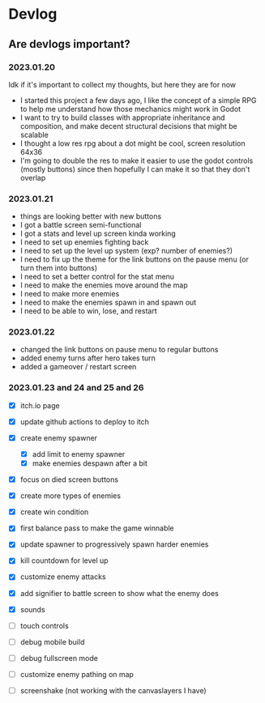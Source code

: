 # Devlog

## Are devlogs important?
### 2023.01.20

Idk if it's important to collect my thoughts, but here they are for now
* I started this project a few days ago, I like the concept of a simple RPG to help me understand how those mechanics might work in Godot
* I want to try to build classes with appropriate inheritance and composition, and make decent structural decisions that might be scalable
* I thought a low res rpg about a dot might be cool, screen resolution 64x36
* I'm going to double the res to make it easier to use the godot controls (mostly buttons) since then hopefully I can make it so that they don't overlap

### 2023.01.21
* things are looking better with new buttons
* I got a battle screen semi-functional
* I got a stats and level up screen kinda working
* I need to set up enemies fighting back
* I need to set up the level up system (exp? number of enemies?)
* I need to fix up the theme for the link buttons on the pause menu (or turn them into buttons)
* I need to set a better control for the stat menu
* I need to make the enemies move around the map
* I need to make more enemies
* I need to make the enemies spawn in and spawn out
* I need to be able to win, lose, and restart

### 2023.01.22
* changed the link buttons on pause menu to regular buttons
* added enemy turns after hero takes turn
* added a gameover / restart screen

### 2023.01.23 and 24 and 25 and 26
-[x] itch.io page
-[x] update github actions to deploy to itch
-[x] create enemy spawner
    -[x] add limit to enemy spawner
    -[x] make enemies despawn after a bit
-[x] focus on died screen buttons
-[x] create more types of enemies
-[x] create win condition
-[x] first balance pass to make the game winnable
-[x] update spawner to progressively spawn harder enemies
-[x] kill countdown for level up
-[x] customize enemy attacks
-[x] add signifier to battle screen to show what the enemy does
-[x] sounds
-[ ] touch controls
-[ ] debug mobile build

-[ ] debug fullscreen mode
-[ ] customize enemy pathing on map
-[ ] screenshake (not working with the canvaslayers I have)